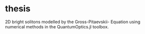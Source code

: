 # thesis
2D bright solitons modelled by the Gross-Pitaevskii- Equation using numerical methods in the QuantumOptics.jl toolbox.
